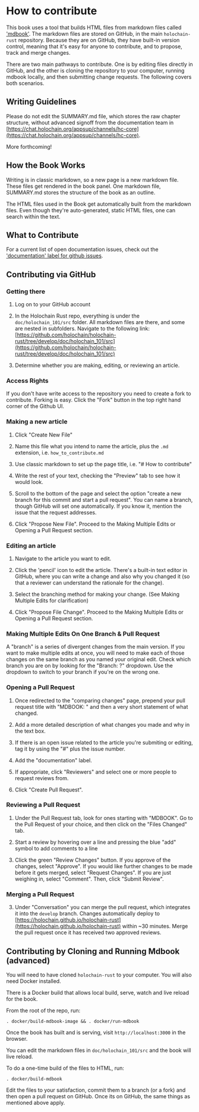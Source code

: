 # How to contribute

This book uses a tool that builds HTML files from markdown files called ['mdbook'](https://github.com/rust-lang-nursery/mdBook). The markdown files are stored on GitHub, in the main `holochain-rust` repository. Because they are on GitHub, they have built-in version control, meaning that it's easy for anyone to contribute, and to propose, track and merge changes.

There are two main pathways to contribute. One is by editing files directly in GitHub, and the other is cloning the repository to your computer, running mdbook locally, and then submitting change requests. The following covers both scenarios.

## Writing Guidelines

Please do not edit the SUMMARY.md file, which stores the raw chapter structure, without advanced signoff from the documentation team in [https://chat.holochain.org/appsup/channels/hc-core](https://chat.holochain.org/appsup/channels/hc-core). 

More forthcoming!

## How the Book Works
Writing is in classic markdown, so a new page is a new markdown file. These files get rendered in the book panel. One markdown file, SUMMARY.md stores the structure of the book as an outline.

The HTML files used in the Book get automatically built from the markdown files. Even though they're auto-generated, static HTML files, one can search within the text.

## What to Contribute

For a current list of open documentation issues, check out the ['documentation' label for github issues](https://github.com/holochain/holochain-rust/issues?q=is%3Aissue+is%3Aopen+label%3Adocumentation).

## Contributing via GitHub

### Getting there

1) Log on to your GitHub account

2) In the Holochain Rust repo, everything is under the `doc/holochain_101/src` folder. All markdown files are there, and some are nested in subfolders. Navigate to the following link: [https://github.com/holochain/holochain-rust/tree/develop/doc/holochain_101/src](https://github.com/holochain/holochain-rust/tree/develop/doc/holochain_101/src)

3) Determine whether you are making, editing, or reviewing an article.

### Access Rights

If you don't have write access to the repository you need to create a fork to contribute. Forking is easy. Click the "Fork" button in the top right hand corner of the Github UI.

### Making a new article

1) Click "Create New File"

2) Name this file what you intend to name the article, plus the `.md` extension, i.e. `how_to_contribute.md`

3) Use classic markdown to set up the page title, i.e. "# How to contribute"

4) Write the rest of your text, checking the "Preview" tab to see how it would look.

5) Scroll to the bottom of the page and select the option "create a new branch for this commit and start a pull request". You can name a branch, though GitHub will set one automatically. If you know it, mention the issue that the request addresses.

6) Click "Propose New File". Proceed to the Making Multiple Edits or Opening a Pull Request section.

### Editing an article

1) Navigate to the article you want to edit.

2) Click the 'pencil' icon to edit the article. There's a built-in text editor in GitHub, where you can write a change and also why you changed it (so that a reviewer can understand the rationale for the change).

3) Select the branching method for making your change. (See Making Multiple Edits for clarification)

4) Click "Propose File Change". Proceed to the Making Multiple Edits or Opening a Pull Request section.

### Making Multiple Edits On One Branch & Pull Request

A "branch" is a series of divergent changes from the main version. If you want to make multiple edits at once, you will need to make each of those changes on the same branch as you named your original edit. Check which branch you are on by looking for the "Branch: ?" dropdown. Use the dropdown to switch to your branch if you're on the wrong one.

### Opening a Pull Request

1) Once redirected to the "comparing changes" page, prepend your pull request title with "MDBOOK: " and then a very short statement of what changed.

2) Add a more detailed description of what changes you made and why in the text box.

3) If there is an open issue related to the article you're submiting or editing, tag it by using the "#" plus the issue number.

4) Add the "documentation" label.

5) If appropriate, click "Reviewers" and select one or more people to request reviews from.

6) Click "Create Pull Request".

### Reviewing a Pull Request

1) Under the Pull Request tab, look for ones starting with "MDBOOK". Go to the Pull Request of your choice, and then click on the "Files Changed" tab.

2) Start a review by hovering over a line and pressing the blue "add" symbol to add comments to a line

3) Click the green "Review Changes" button. If you approve of the changes, select "Approve". If you would like further changes to be made before it gets merged, select "Request Changes". If you are just weighing in, select "Comment". Then, click "Submit Review".

### Merging a Pull Request

3) Under "Conversation" you can merge the pull request, which integrates it into the `develop` branch. Changes automatically deploy to [https://holochain.github.io/holochain-rust](https://holochain.github.io/holochain-rust) within ~30 minutes. Merge the pull request once it has received two approved reviews.

## Contributing by Cloning and Running Mdbook (advanced)

You will need to have cloned `holochain-rust` to your computer. You will also need Docker installed.

There is a Docker build that allows local build, serve, watch and live reload for the book.

From the root of the repo, run:

```shell
. docker/build-mdbook-image && . docker/run-mdbook
```

Once the book has built and is serving, visit `http://localhost:3000` in the browser.

You can edit the markdown files in `doc/holochain_101/src` and the book will live reload.

To do a one-time build of the files to HTML, run:

```shell
. docker/build-mdbook
```

Edit the files to your satisfaction, commit them to a branch (or a fork) and then open a pull request on GitHub. Once its on GitHub, the same things as mentioned above apply.
